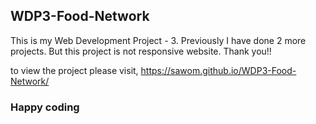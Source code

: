 ﻿## WDP3-Food-Network
This is my Web Development Project - 3.  Previously I have done 2 more projects. But this project is not responsive website.
Thank you!!

to view the project please visit, https://sawom.github.io/WDP3-Food-Network/
### Happy coding 
